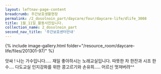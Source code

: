 ```yaml
--- 
layout: leftnav-page-content 
breadcrumb: 주간보호생활현장 
permalink: /2_dosolnoin_part/daycare/four/daycare-life/dlife_3008
title: 1월_11일_활동사진입니다.
collection_name: 2_dosolnoin_part
second_nav_title: '주간보호센터안내' 
---
```

{% include image-gallery.html folder="/resource_room/daycare-life/files/201301-97/" %}











앗싸 ! 나는 가수입니다..... 재일 좋아하시는 노래교실입니다.
따뜻한 차 한잔과 시조 한수.... 다도교실
인지강화를 위한 콩고르기와 손유희..... 
어르신 멋져버려^^